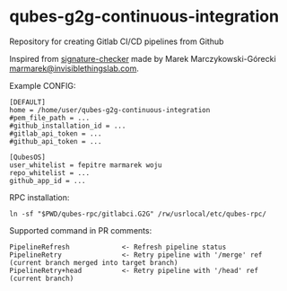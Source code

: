 qubes-g2g-continuous-integration
===

Repository for creating Gitlab CI/CD pipelines from Github

Inspired from [signature-checker](https://github.com/marmarek/signature-checker) made by
Marek Marczykowski-Górecki <marmarek@invisiblethingslab.com>.

Example CONFIG:
```
[DEFAULT]
home = /home/user/qubes-g2g-continuous-integration
#pem_file_path = ...
#github_installation_id = ...
#gitlab_api_token = ...
#github_api_token = ...

[QubesOS]
user_whitelist = fepitre marmarek woju
repo_whitelist = ...
github_app_id = ...
```

RPC installation:
```
ln -sf "$PWD/qubes-rpc/gitlabci.G2G" /rw/usrlocal/etc/qubes-rpc/
```

Supported command in PR comments:
```
PipelineRefresh             <- Refresh pipeline status
PipelineRetry               <- Retry pipeline with '/merge' ref (current branch merged into target branch)
PipelineRetry+head          <- Retry pipeline with '/head' ref (current branch)
```